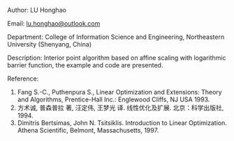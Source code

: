 Author: LU Honghao

Email: lu.honghao@outlook.com

Department: College of Information Science and Engineering, Northeastern University (Shenyang, China)

Description: Interior point algorithm based on affine scaling with logarithmic barrier function, the example and code are presented.

Reference:
1. Fang S.-C., Puthenpura S., Linear Optimization and Extensions: Theory and Algorithms, Prentice-Hall Inc.: Englewood Cliffs, NJ USA 1993.
2. 方术诚, 普森普拉 著, 汪定伟, 王梦光 译. 线性优化及扩展. 北京：科学出版社, 1994.
3. Dimitris Bertsimas, John N. Tsitsiklis. Introduction to Linear Optimization. Athena Scientific, Belmont, Massachusetts, 1997.

